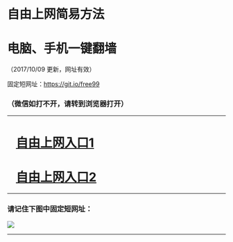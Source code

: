 ﻿# 自由上网简易方法

# 电脑、手机一键翻墙

（2017/10/09 更新，网址有效）

固定短网址：https://git.io/free99

### （微信如打不开，请转到浏览器打开）


***





# &nbsp;&nbsp; <a href="http://ft206110809.fwq-tz-1001.info/fwqtz01.html?t=10090014562 " target="_blank">自由上网入口1</a>
# &nbsp;&nbsp; <a href="http://ft3253115690.fwq-tz-1002.info/fwqtz02.html?t=100900131247 " target="_blank">自由上网入口2</a>
***

### 请记住下图中固定短网址：

<img src="https://s3-us-west-2.amazonaws.com/fwq-1001/yjfq-20170905okok.png" /> 


***

